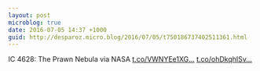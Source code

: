 ```yaml
---
layout: post
microblog: true
date: 2016-07-05 14:37 +1000
guid: http://desparoz.micro.blog/2016/07/05/t750186737402511361.html
---
```

IC 4628: The Prawn Nebula  via NASA [t.co/VWNYEe1XG...](https://t.co/VWNYEe1XGJ) [t.co/ohDkqhISv...](https://t.co/ohDkqhISvi)
